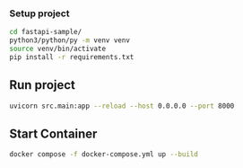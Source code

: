 ### Setup project

```bash
cd fastapi-sample/
python3/python/py -m venv venv
source venv/bin/activate
pip install -r requirements.txt
```

## Run project

```bash
uvicorn src.main:app --reload --host 0.0.0.0 --port 8000
```

## Start Container
```bash
docker compose -f docker-compose.yml up --build
```